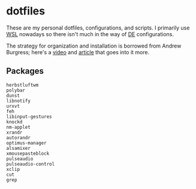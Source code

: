 # dotfiles

These are my personal dotfiles, configurations, and scripts. I primarily use [WSL](https://learn.microsoft.com/en-us/windows/wsl/about) nowadays so there isn't much in the way of [DE](https://wiki.archlinux.org/title/desktop_environment) configurations.

The strategy for organization and installation is borrowed from Andrew Burgress; here's a [video](https://www.youtube.com/watch?v=5oXy6ktYs7I) and [article](https://shaky.sh/simple-dotfiles/) that goes into it more.

## Packages

```
herbstluftwm
polybar
dunst
libnotify
urxvt
feh
libinput-gestures
knockd
nm-applet
xrandr
autorandr
optimus-manager
alsamixer
xmousepasteblock
pulseaudio
pulseaudio-control
xclip
cut
grep
```